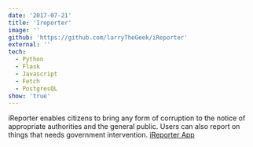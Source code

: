 ```yaml
---
date: '2017-07-21'
title: 'Ireporter'
image: ''
github: 'https://github.com/larryTheGeek/iReporter'
external: ''
tech:
  - Python
  - Flask
  - Javascript
  - Fetch
  - PostgresQL
show: 'true'
---
```


iReporter enables citizens to bring any form of corruption to the notice of appropriate authorities and the general public. Users can also report on things that needs government intervention. [iReporter App](https://ireporter-frontend-app.herokuapp.com/)
